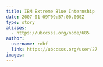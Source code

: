 ```yaml
---
title: IBM Extreme Blue Internship 
date: 2007-01-09T09:57:00.000Z
type: story
aliases:
  - https://ubccsss.org/node/685
author:
  username: robf
  link: https://ubccsss.org/user/27
images:
---
```


